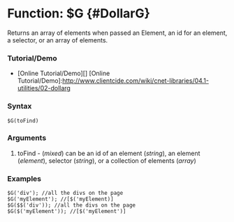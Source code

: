 Function: $G {#DollarG}
=======================

Returns an array of elements when passed an Element, an id for an element, a selector, or an array of elements.

### Tutorial/Demo

* [Online Tutorial/Demo][]
[Online Tutorial/Demo]:http://www.clientcide.com/wiki/cnet-libraries/04.1-utilities/02-dollarg

### Syntax

	$G(toFind)

### Arguments

1. toFind - (*mixed*) can be an id of an element (*string*), an element (*element*), selector (*string*), or a collection of elements (*array*)

### Examples

	$G('div'); //all the divs on the page
	$G('myElement'); //[$('myElement)]
	$G($$('div')); //all the divs on the page
	$G($('myElement')); //[$('myElement')]